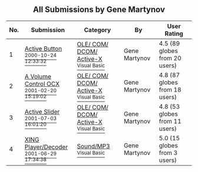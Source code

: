 ﻿<div align="center">

## All Submissions by Gene Martynov

</div>

No.  | Submission | Category | By   | User Rating
---- | ---------- | -------- | ---- | -----------
1 | [Active Button<br /><sup>2000-10-24 12:33:32</sup>](https://github.com/Planet-Source-Code/gene-martynov-active-button__1-12218) | [OLE/ COM/ DCOM/ Active\-X<br /><sup>Visual Basic</sup>](../ByCategory/ole-com-dcom-active-x__1-29.md) | Gene Martynov | 4.5 (89 globes from 20 users)
2 | [A Volume Control OCX<br /><sup>2001-02-20 15:19:02</sup>](https://github.com/Planet-Source-Code/gene-martynov-a-volume-control-ocx__1-21206) | [OLE/ COM/ DCOM/ Active\-X<br /><sup>Visual Basic</sup>](../ByCategory/ole-com-dcom-active-x__1-29.md) | Gene Martynov | 4.8 (87 globes from 18 users)
3 | [Active Slider<br /><sup>2001-07-03 16:01:20</sup>](https://github.com/Planet-Source-Code/gene-martynov-active-slider__1-12249) | [OLE/ COM/ DCOM/ Active\-X<br /><sup>Visual Basic</sup>](../ByCategory/ole-com-dcom-active-x__1-29.md) | Gene Martynov | 4.8 (53 globes from 11 users)
4 | [XING Player/Decoder<br /><sup>2001-06-29 17:34:38</sup>](https://github.com/Planet-Source-Code/gene-martynov-xing-player-decoder__1-24534) | [Sound/MP3<br /><sup>Visual Basic</sup>](../ByCategory/sound-mp3__1-45.md) | Gene Martynov | 5.0 (15 globes from 3 users)
